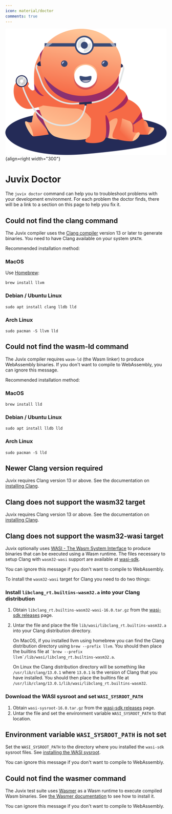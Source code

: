 ```yaml
---
icon: material/doctor
comments: true
---
```


![Tara doctor](./../../assets/images/tara-doctor.svg){align=right width="300"}

# Juvix Doctor

The `juvix doctor` command can help you to troubleshoot problems with
your development environment. For each problem the doctor finds, there will
be a link to a section on this page to help you fix it.

## Could not find the clang command

The Juvix compiler uses the [Clang compiler](https://clang.llvm.org)
version 13 or later to generate binaries. You need to have Clang
available on your system `$PATH`.

Recommended installation method:

### MacOS

Use [Homebrew](https://brew.sh):

```shell
brew install llvm
```

### Debian / Ubuntu Linux

```shell
sudo apt install clang lldb lld
```

### Arch Linux

```shell
sudo pacman -S llvm lld
```

## Could not find the wasm-ld command

The Juvix compiler requires `wasm-ld` (the Wasm linker) to produce
WebAssembly binaries. If you don't want to compile to WebAssembly, you
can ignore this message.

Recommended installation method:

### MacOS

```shell
brew install lld
```

### Debian / Ubuntu Linux

```shell
sudo apt install lldb lld
```

### Arch Linux

```shell
sudo pacman -S lld
```

## Newer Clang version required

Juvix requires Clang version 13 or above. See the documentation on
[installing Clang](./doctor.md#could-not-find-the-clang-command).

## Clang does not support the wasm32 target

Juvix requires Clang version 13 or above. See the documentation on
[installing Clang](./doctor.md#could-not-find-the-clang-command).

## Clang does not support the wasm32-wasi target

Juvix optionally uses [WASI - The Wasm System Interface](https://wasi.dev) to
produce binaries that can be executed using a Wasm runtime. The files
necessary to setup Clang with `wasm32-wasi` support are available at
[wasi-sdk](https://github.com/WebAssembly/wasi-sdk/releases).

You can ignore this message if you don't want to compile to WebAssembly.

To install the `wasm32-wasi` target for Clang you need to do two things:

### Install `libclang_rt.builtins-wasm32.a` into your Clang distribution

1.  Obtain `libclang_rt.builtins-wasm32-wasi-16.0.tar.gz` from the
    [wasi-sdk
    releases](https://github.com/WebAssembly/wasi-sdk/releases) page.

2.  Untar the file and place the file
    `lib/wasi/libclang_rt.builtins-wasm32.a` into your Clang
    distribution directory.

    On MacOS, if you installed llvm using homebrew you can find the
    Clang distribution directory using `brew --prefix llvm`. You should
    then place the builtins file at
    `` `brew --prefix llvm`/lib/wasi/libclang_rt.builtins-wasm32.a ``.

    On Linux the Clang distribution directory will be something like
    `/usr/lib/clang/13.0.1` where `13.0.1` is the version of Clang that
    you have installed. You should then place the builtins file at
    `/usr/lib/clang/13.0.1/lib/wasi/libclang_rt.builtins-wasm32`.

### Download the WASI sysroot and set `WASI_SYSROOT_PATH`

1.  Obtain `wasi-sysroot-16.0.tar.gz` from the [wasi-sdk
    releases](https://github.com/WebAssembly/wasi-sdk/releases) page.
2.  Untar the file and set the environment variable `WASI_SYSROOT_PATH`
    to that location.

## Environment variable `WASI_SYSROOT_PATH` is not set

Set the `WASI_SYSROOT_PATH` to the directory where you installed the
`wasi-sdk` sysroot files. See [installing the WASI
sysroot](./doctor.md#download-the-wasi-sysroot-and-set-wasi_sysroot_path).

You can ignore this message if you don't want to compile to WebAssembly.

## Could not find the wasmer command

The Juvix test suite uses [Wasmer](https://wasmer.io) as a Wasm runtime
to execute compiled Wasm binaries. See [the Wasmer
documentation](https://docs.wasmer.io/install)
to see how to install it.

You can ignore this message if you don't want to compile to WebAssembly.
